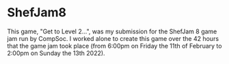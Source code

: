 # ShefJam8
This game, "Get to Level 2...", was my submission for the ShefJam 8 game jam run by CompSoc. I worked alone to create this game over the 42 hours that the game jam took place (from 6:00pm on Friday the 11th of February to 2:00pm on Sunday the 13th 2022).
